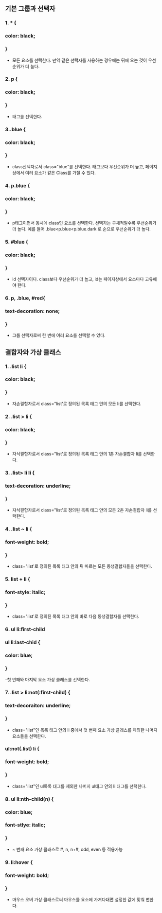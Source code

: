 <h2>기본 그룹과 선택자</h2>

### 1. * {
### color: black;
### }
- 모든 요소를 선택한다.
만약 같은 선택자를 사용하는 경우에는 뒤에 오는 것이 우선순위가 더 높다.


### 2. p {
### color: black;
### }
- 태그를 선택한다.


### 3..blue {
### color: black;
### }
- class선택자로서 class="blue"를 선택한다.
태그보다 우선순위가 더 높고, 페이지 상에서 여러 요소가 같은 Class를 가질 수 있다.


### 4. p.blue {
### color: black;
### }
- p태그이면서 동시에 class인 요소를 선택한다.
선택자는 구체적일수록 우선순위가 더 높다.
예를 들어 .blue<p.blue<p.blue.dark 로 순으로 우선순위가 더 높다.


### 5. #blue {
### color: black;
### }
- id 선택자이다.
class보다 우선순위가 더 높고, id는 페이지상에서 요소마다 고유해야 한다.


### 6. p, .blue, #red{
### text-decoration: none;
### }
- 그룹 선택자로써 한 번에 여러 요소를 선택할 수 있다.

<h2>결합자와 가상 클래스</h2>

### 1. .list li {
### color: black;
### }
- 자손결합자로서 class="list'로 정의된 목록 태그 안의 모든 li를 선택한다.


### 2. .list > li {
### color: black;
### }
- 자식결합자로서 class="list'로 정의된 목록 태그 안의 1촌 자손결합자 li를 선택한다.


### 3. .list> li li {
### text-decoration: underline;
### }
- 자식결합자로서 class="list'로 정의된 목록 태그 안의 모든 2촌 자손결합자 li를 선택한다.


### 4. .list ~ li {
### font-weight: bold;
### }
- class="list'로 정의된 목록 태그 안의 뒤 따르는 모든 동생결합자들을 선택한다.


### 5. list + li {
### font-style: italic;
### }
- class="list'로 정의된 목록 태그 안의 바로 다음 동생결합자를 선택한다.


### 6. ul li:first-child
### ul li:last-chid {
### color: blue;
### }
-첫 번째와 마지막 요소 가상 클래스를 선택한다.


### 7. .list > li:not(:first-child) {
### text-decoraiton: underline;
### }
- class="list"인 목록 태그 안의 li 중에서 첫 번째 요소 가상 클래스를 제외한 나머지 요소들을 선택한다.

### ul:not(.list) li {
### font-weight: bold;
### }
- class="list"인 ul목록 태그를 제외한 나머지 ul태그 안의 li 태그를 선택한다.


### 8. ul li:nth-child(n) {
### color: blue;
### font-stlye: italic;
### }
- ~ 번째 요소 가상 클래스로 #, n, n+#, odd, even 등 적용가능


### 9. li:hover {
### font-weight: bold;
### }
- 마우스 오버 가상 클래스로써 마우스를 요소에 가져다대면 설정한 값에 맞춰 변한다.
